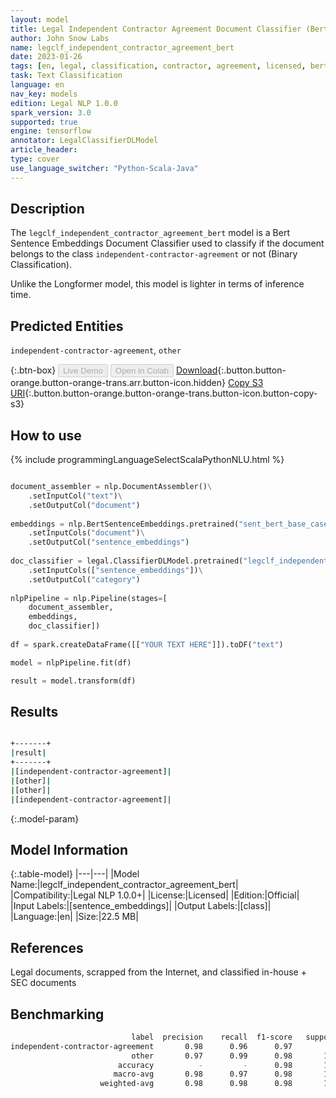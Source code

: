 ```yaml
---
layout: model
title: Legal Independent Contractor Agreement Document Classifier (Bert Sentence Embeddings)
author: John Snow Labs
name: legclf_independent_contractor_agreement_bert
date: 2023-01-26
tags: [en, legal, classification, contractor, agreement, licensed, bert, tensorflow]
task: Text Classification
language: en
nav_key: models
edition: Legal NLP 1.0.0
spark_version: 3.0
supported: true
engine: tensorflow
annotator: LegalClassifierDLModel
article_header:
type: cover
use_language_switcher: "Python-Scala-Java"
---
```


## Description

The `legclf_independent_contractor_agreement_bert` model is a Bert Sentence Embeddings Document Classifier used to classify if the document belongs to the class `independent-contractor-agreement` or not (Binary Classification).

Unlike the Longformer model, this model is lighter in terms of inference time.

## Predicted Entities

`independent-contractor-agreement`, `other`

{:.btn-box}
<button class="button button-orange" disabled>Live Demo</button>
<button class="button button-orange" disabled>Open in Colab</button>
[Download](https://s3.amazonaws.com/auxdata.johnsnowlabs.com/legal/models/legclf_independent_contractor_agreement_bert_en_1.0.0_3.0_1674732769102.zip){:.button.button-orange.button-orange-trans.arr.button-icon.hidden}
[Copy S3 URI](s3://auxdata.johnsnowlabs.com/legal/models/legclf_independent_contractor_agreement_bert_en_1.0.0_3.0_1674732769102.zip){:.button.button-orange.button-orange-trans.button-icon.button-copy-s3}

## How to use



<div class="tabs-box" markdown="1">
{% include programmingLanguageSelectScalaPythonNLU.html %}

```python

document_assembler = nlp.DocumentAssembler()\
    .setInputCol("text")\
    .setOutputCol("document")
  
embeddings = nlp.BertSentenceEmbeddings.pretrained("sent_bert_base_cased", "en")\
    .setInputCols("document")\
    .setOutputCol("sentence_embeddings")
    
doc_classifier = legal.ClassifierDLModel.pretrained("legclf_independent_contractor_agreement_bert", "en", "legal/models")\
    .setInputCols(["sentence_embeddings"])\
    .setOutputCol("category")
    
nlpPipeline = nlp.Pipeline(stages=[
    document_assembler, 
    embeddings,
    doc_classifier])
 
df = spark.createDataFrame([["YOUR TEXT HERE"]]).toDF("text")

model = nlpPipeline.fit(df)

result = model.transform(df)

```

</div>

## Results

```bash

+-------+
|result|
+-------+
|[independent-contractor-agreement]|
|[other]|
|[other]|
|[independent-contractor-agreement]|

```

{:.model-param}
## Model Information

{:.table-model}
|---|---|
|Model Name:|legclf_independent_contractor_agreement_bert|
|Compatibility:|Legal NLP 1.0.0+|
|License:|Licensed|
|Edition:|Official|
|Input Labels:|[sentence_embeddings]|
|Output Labels:|[class]|
|Language:|en|
|Size:|22.5 MB|

## References

Legal documents, scrapped from the Internet, and classified in-house + SEC documents 

## Benchmarking

```bash
                           label  precision    recall  f1-score   support
independent-contractor-agreement       0.98      0.96      0.97        67
                           other       0.97      0.99      0.98       116
                        accuracy          -         -      0.98       183
                       macro-avg       0.98      0.97      0.98       183
                    weighted-avg       0.98      0.98      0.98       183
                  
```
